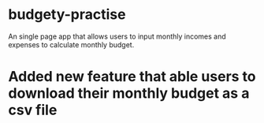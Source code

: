 # budgety-practise
An single page app that allows users to input monthly incomes and expenses to calculate monthly budget.

# Added new feature that able users to download their monthly budget as a csv file
